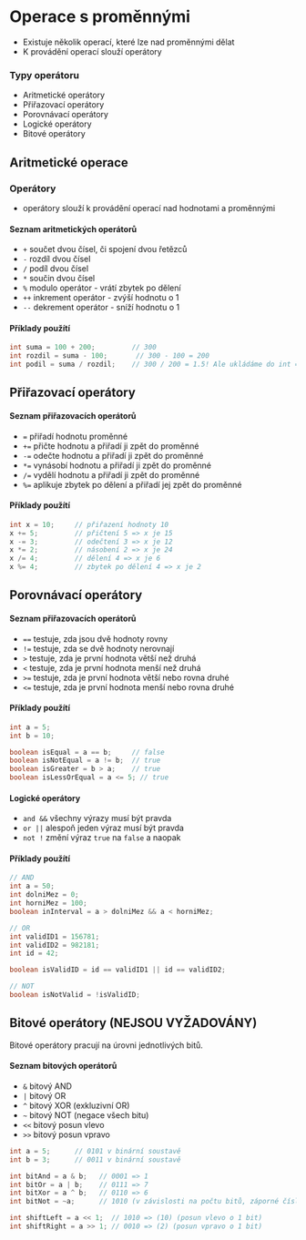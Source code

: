 # Operace s proměnnými
- Existuje několik operací, které lze nad proměnnými dělat
- K provádění operací slouží operátory

### Typy operátoru

- Aritmetické operátory
- Přiřazovací operátory
- Porovnávací operátory
- Logické operátory
- Bitové operátory

## Aritmetické operace

### Operátory

- operátory slouží k provádění operací nad hodnotami a proměnnými

#### Seznam aritmetických operátorů

- `+` součet dvou čísel, či spojení dvou řetězců
- `-` rozdíl dvou čísel
- `/` podíl dvou čísel
- `*` součin dvou čísel
- `%` modulo operátor - vrátí zbytek po dělení
- `++` inkrement operátor - zvýší hodnotu o 1
- `--` dekrement operátor - sníží hodnotu o 1

#### Příklady použítí
```java
int suma = 100 + 200;         // 300
int rozdil = suma - 100;       // 300 - 100 = 200
int podil = suma / rozdil;    // 300 / 200 = 1.5! Ale ukládáme do int => 1
```

## Přiřazovací operátory

#### Seznam přiřazovacích operátorů
- `=` přiřadí hodnotu proměnné
- `+=` přičte hodnotu a přiřadí ji zpět do proměnné
- `-=` odečte hodnotu a přiřadí ji zpět do proměnné
- `*=` vynásobí hodnotu a přiřadí ji zpět do proměnné
- `/=` vydělí hodnotu a přiřadí ji zpět do proměnné
- `%=` aplikuje zbytek po dělení a přiřadí jej zpět do proměnné

#### Příklady použítí
```java
int x = 10;     // přiřazení hodnoty 10
x += 5;         // přičtení 5 => x je 15
x -= 3;         // odečtení 3 => x je 12
x *= 2;         // násobení 2 => x je 24
x /= 4;         // dělení 4 => x je 6
x %= 4;         // zbytek po dělení 4 => x je 2
```
## Porovnávací operátory

#### Seznam přiřazovacích operátorů
- `==` testuje, zda jsou dvě hodnoty rovny
- `!=` testuje, zda se dvě hodnoty nerovnají
- `>` testuje, zda je první hodnota větší než druhá
- `<` testuje, zda je první hodnota menší než druhá
- `>=` testuje, zda je první hodnota větší nebo rovna druhé
- `<=` testuje, zda je první hodnota menší nebo rovna druhé

#### Příklady použítí
```java
int a = 5;
int b = 10;

boolean isEqual = a == b;     // false
boolean isNotEqual = a != b;  // true
boolean isGreater = b > a;    // true
boolean isLessOrEqual = a <= 5; // true
```
#### Logické operátory
- `and &&` všechny výrazy musí být pravda 
- `or ||` alespoň jeden výraz musí být pravda
- `not !` změní výraz `true` na `false` a naopak

#### Příklady použítí
```java
// AND
int a = 50;
int dolniMez = 0;
int horniMez = 100;
boolean inInterval = a > dolniMez && a < horniMez;

// OR
int validID1 = 156781;
int validID2 = 982181;
int id = 42;

boolean isValidID = id == validID1 || id == validID2;

// NOT
boolean isNotValid = !isValidID;

```

## Bitové operátory (NEJSOU VYŽADOVÁNY)

Bitové operátory pracují na úrovni jednotlivých bitů.

#### Seznam bitových operátorů
- `&` bitový AND
- `|` bitový OR
- `^` bitový XOR (exkluzivní OR)
- `~` bitový NOT (negace všech bitu)
- `<<` bitový posun vlevo
- `>>` bitový posun vpravo

```java
int a = 5;      // 0101 v binární soustavě
int b = 3;      // 0011 v binární soustavě

int bitAnd = a & b;   // 0001 => 1
int bitOr = a | b;    // 0111 => 7
int bitXor = a ^ b;   // 0110 => 6
int bitNot = ~a;      // 1010 (v závislosti na počtu bitů, záporné číslo)

int shiftLeft = a << 1;  // 1010 => (10) (posun vlevo o 1 bit)
int shiftRight = a >> 1; // 0010 => (2) (posun vpravo o 1 bit)

```
